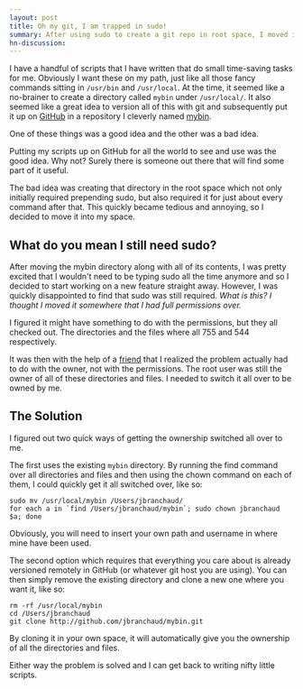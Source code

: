 ```yaml
---
layout: post
title: Oh my git, I am trapped in sudo!
summary: After using sudo to create a git repo in root space, I moved it into my space, but was still required to use sudo.
hn-discussion:
---
```


I have a handful of scripts that I have written that do small time-saving
tasks for me. Obviously I want these on my path, just like all those fancy
commands sitting in `/usr/bin` and `/usr/local`. At the time, it seemed like
a no-brainer to create a directory called `mybin` under `/usr/local/`. It also
seemed like a great idea to version all of this with git and subsequently put
it up on [GitHub](https://github.com/) in a repository I cleverly named
[mybin](https://github.com/jbranchaud/mybin).

One of these things was a good idea and the other was a bad idea.

Putting my scripts up on GitHub for all the world to see and use was the good
idea. Why not? Surely there is someone out there that will find some part of
it useful.

The bad idea was creating that directory in the root space which not only
initially required prepending sudo, but also required it for just about every
command after that. This quickly became tedious and annoying, so I decided
to move it into my space.

<!-- more -->

## What do you mean I still need sudo?

After moving the mybin directory along with all of its contents, I was pretty
excited that I wouldn't need to be typing sudo all the time anymore and so I
decided to start working on a new feature straight away. However, I was quickly
disappointed to find that sudo was still required. *What is this? I thought I
moved it somewhere that I had full permissions over.*

I figured it might have something to do with the permissions, but they all
checked out. The directories and the files where all 755 and 544 respectively.

It was then with the help of a [friend](https://twitter.com/mattdsteele) that
I realized the problem actually had to do with the owner, not with the
permissions. The root user was still the owner of all of these directories and
files. I needed to switch it all over to be owned by me.

## The Solution

I figured out two quick ways of getting the ownership switched all over to me.

The first uses the existing `mybin` directory. By running the find command over
all directories and files and then using the chown command on each of them, I
could quickly get it all switched over, like so:

    sudo mv /usr/local/mybin /Users/jbranchaud/
    for each a in `find /Users/jbranchaud/mybin`; sudo chown jbranchaud $a; done

Obviously, you will need to insert your own path and username in where mine
have been used.

The second option which requires that everything you care about is already
versioned remotely in GitHub (or whatever git host you are using). You can
then simply remove the existing directory and clone a new one where you want
it, like so:

    rm -rf /usr/local/mybin
    cd /Users/jbranchaud
    git clone http://github.com/jbranchaud/mybin.git

By cloning it in your own space, it will automatically give you the ownership
of all the directories and files.

Either way the problem is solved and I can get back to writing nifty little
scripts.
